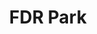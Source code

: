 ---
pid: PT97
title: FDR Park
location_transcription: Broad + Pattersion
zipcode: '19147'
outside_phl: 
neighborhood: Queen Village,Bella Vista,Pennsport,Italian Market
age: '32'
age_range: 30-39
instagram: 
image_file_name: PT_97.jpg
proposal_transcription: |-
  FDR skate park
  lighting
topic: Environment,Sports
topic_summary: 0, 0
type: Space,Park
keywords_other: recreation, skate park
credit: Thomas Leabourne III
image_labels: 
twitter: 
facebook: 
permalink: "/monuments/pt97/"
layout: item-page
---